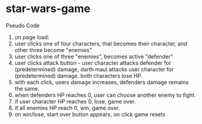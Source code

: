 # star-wars-game

Pseudo Code

1. on page load:
2. user clicks one of four characters, that becomes their character, and other three become "enemies"
3. user clicks one of three "enemies", becomes active "defender"
4. user clicks attack button - user character attacks defender for (predetermined) damage, darth maul attacks user character for (predetermined) damage. both characters lose HP.
5. with each click, users damage increases, defenders damage remains the same.
6. when defenders HP reaches 0, user can choose another enemy to fight.
7. if user character HP reaches 0, lose, game over.
8. if all enemies HP reach 0, win, game over.
9. on win/lose, start over button appears, on click game resets
